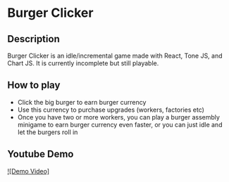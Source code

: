 # Burger Clicker

## Description
Burger Clicker is an idle/incremental game made with React, Tone JS, and Chart JS. It is currently incomplete but still playable. 

## How to play
- Click the big burger to earn burger currency
- Use this currency to purchase upgrades (workers, factories etc)
- Once you have two or more workers, you can play a burger assembly minigame to earn burger currency even faster, or you can just idle and let the burgers roll in

## Youtube Demo
[![Demo Video]](https://www.youtube.com/watch?v=T_aMyThwH6s)
